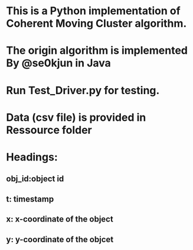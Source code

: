 # This is a Python implementation of Coherent Moving Cluster algorithm.
# The origin algorithm is implemented By @se0kjun in Java
# Run Test_Driver.py for testing.
# Data (csv file) is provided in Ressource folder
# Headings:
## obj_id:object id
## t: timestamp
## x: x-coordinate of the object
## y: y-coordinate of the objcet

